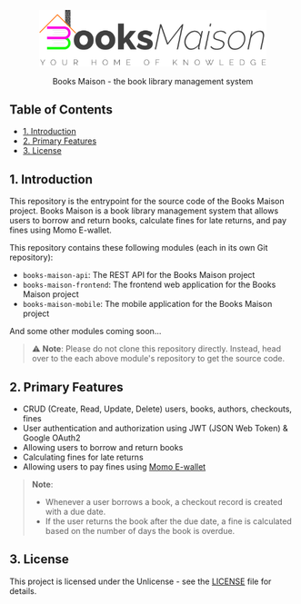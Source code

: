 <p align="center">
  <a href="http://api.books-maison.live/api-docs" target="blank"><img src="assets/images/books-maison-logo-dark.svg" width="400" alt="Books Maison logo" /></a>
</p>

<p align="center">Books Maison - the book library management system</p>

## Table of Contents

- [1. Introduction](#1-introduction)
- [2. Primary Features](#2-primary-features)
- [3. License](#3-license)

## 1. Introduction

This repository is the entrypoint for the source code of the Books Maison project. Books Maison is a book library management system that allows users to borrow and return books, calculate fines for late returns, and pay fines using Momo E-wallet.

This repository contains these following modules (each in its own Git repository):

- `books-maison-api`: The REST API for the Books Maison project
- `books-maison-frontend`: The frontend web application for the Books Maison project
- `books-maison-mobile`: The mobile application for the Books Maison project

And some other modules coming soon...

> ⚠️ **Note**: Please do not clone this repository directly. Instead, head over to the each above module's repository to get the source code.

## 2. Primary Features

- CRUD (Create, Read, Update, Delete) users, books, authors, checkouts, fines
- User authentication and authorization using JWT (JSON Web Token) & Google OAuth2
- Allowing users to borrow and return books
- Calculating fines for late returns
- Allowing users to pay fines using [Momo E-wallet](https://www.momo.vn/)

> **Note**:
>
> - Whenever a user borrows a book, a checkout record is created with a due date.
> - If the user returns the book after the due date, a fine is calculated based on the number of days the book is overdue.

## 3. License

This project is licensed under the Unlicense - see the [LICENSE](LICENSE) file for details.

